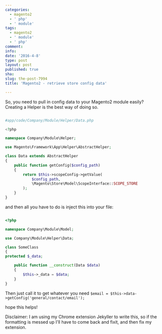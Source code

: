 ```yaml
---
categories:
  - magento2
  - ' php'
  - ' module'
tags:
  - magento2
  - ' module'
  - ' php'
comment: 
info: 
date: '2016-4-8'
type: post
layout: post
published: true
sha: 
slug: the-post-7994
title: 'Magento2 - retrieve store config data'

---
```


So, you need to pull in config data to your Magento2 module easily? Creating a Helper is the best way of doing so.

~~~php

#app/code/Company/Module/Helper/Data.php

<?php

namespace Company\Module\Helper;

use Magento\Framework\App\Helper\AbstractHelper;

class Data extends AbstractHelper
{
    public function getConfig($config_path)
    {
        return $this->scopeConfig->getValue(
            $config_path,
            \Magento\Store\Model\ScopeInterface::SCOPE_STORE
        );
    }
}

~~~

and then all you have to do is inject this into your file:

~~~php

<?php

namespace Company\Module\Model;

use Company\Module\Helper\Data;

class SomeClass
{
protected $_data;

    public function __construct(Data $data)
    {
        $this->_data = $data;
    }
}

~~~

Then just call it to get whatever you need `$email = $this->data->getConfig('general/contact/email');`

hope this helps!

Disclaimer: I am using my Chrome extension Jekyller to write this, so if the formatting is messed up I'll have to come back and fixit, and then fix my extension.
